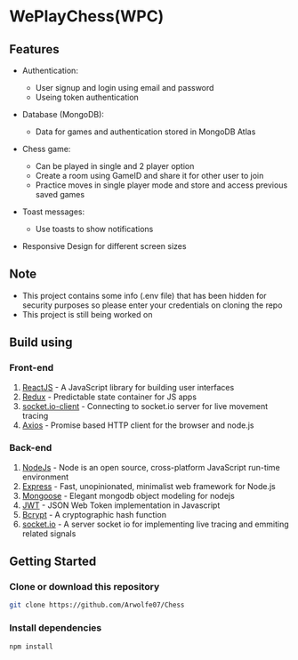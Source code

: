 # WePlayChess(WPC)

## Features

* Authentication:
    * User signup and login using email and password
    * Useing token authentication

* Database (MongoDB):
    * Data for games and authentication stored in MongoDB Atlas

* Chess game:
    * Can be played in single and 2 player option
    * Create a room using GameID and share it for other user to join
    * Practice moves in single player mode and store and access previous saved games

* Toast messages:
    * Use toasts to show notifications

* Responsive Design for different screen sizes

## Note
* This project contains some info (.env file) that has been hidden for security purposes so please enter your credentials on cloning the repo
* This project is still being worked on

## Build using
### Front-end
1. [ReactJS](https://react.dev/) - A JavaScript library for building user interfaces
2. [Redux](https://redux.js.org/) - Predictable state container for JS apps
3. [socket.io-client](https://socket.io/docs/v4/client-api/) - Connecting to socket.io server for live movement tracing
4. [Axios](https://axios-http.com/docs/intro) - Promise based HTTP client for the browser and node.js

### Back-end
1. [NodeJs](https://nodejs.org/en/) - Node is an open source, cross-platform JavaScript run-time environment
2. [Express](https://expressjs.com/) - Fast, unopinionated, minimalist web framework for Node.js
3. [Mongoose](https://mongoosejs.com/) - Elegant mongodb object modeling for nodejs
5. [JWT](https://jwt.io/) - JSON Web Token implementation in Javascript
6. [Bcrypt](https://www.npmjs.com/package/bcrypt) - A cryptographic hash function
7. [socket.io](https://socket.io/docs/v4/server-api/) - A server socket io for implementing live tracing and emmiting related signals

## Getting Started
### Clone or download this repository
```sh
git clone https://github.com/Arwolfe07/Chess
```

### Install dependencies
```sh
npm install
```






